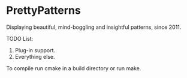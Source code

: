 PrettyPatterns
==============

Displaying beautiful, mind-boggling and insightful patterns, since 2011.

TODO List:

1. Plug-in support.
2. Everything else.

To compile run cmake in a build directory or run make.